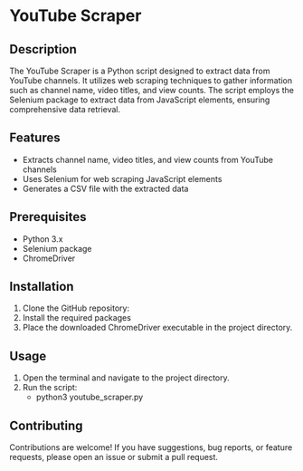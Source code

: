 # YouTube Scraper

## Description
The YouTube Scraper is a Python script designed to extract data from YouTube channels. It utilizes web scraping techniques to gather information such as channel name, video titles, and view counts. The script employs the Selenium package to extract data from JavaScript elements, ensuring comprehensive data retrieval.

## Features
- Extracts channel name, video titles, and view counts from YouTube channels
- Uses Selenium for web scraping JavaScript elements
- Generates a CSV file with the extracted data

## Prerequisites
- Python 3.x
- Selenium package
- ChromeDriver

## Installation
1. Clone the GitHub repository:
2. Install the required packages
3. Place the downloaded ChromeDriver executable in the project directory.

## Usage
1. Open the terminal and navigate to the project directory.
2. Run the script:
   -  python3 youtube_scraper.py


## Contributing
Contributions are welcome! If you have suggestions, bug reports, or feature requests, please open an issue or submit a pull request.
